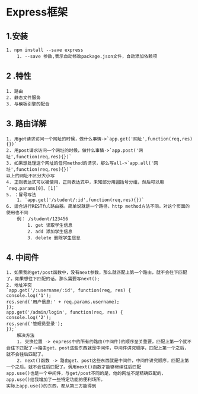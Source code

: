 # Express框架

## 1.安装
	
	1. npm install --save express
		1. --save 参数,表示自动修改package.json文件，自动添加依赖项

## 2 .特性
	
	1. 路由
	2. 静态文件服务
	3. 与模板引擎的配合

## 3. 路由详解

	1. 用get请求访问一个网址的时候，做什么事情->`app.get('网址',function(req,res){})`
	2. 用post请求访问一个网址的时候，做什么事情->`app.post('网址',function(req,res){})`
	3. 如果想处理这个网址的任何method的请求，那么写all->`app.all('网址',function(req,res){})`
	以上的网址不区分大小写
	4. 正则表达式可以被使用，正则表达式中，未知部分用圆括号分组，然后可以用`req.params[0]、[1]`
	5. ：冒号写法
		1. `app.get('/student/:id',function(req,res){})`
	6. 适合进行RESTful路由器。简单说就是一个路径，http method方法不同。对这个页面的使用也不同
		例： /student/123456
			1. get 读取学生信息
			2. add 添加学生信息
			3. delete 删除学生信息
			
## 4. 中间件

	1. 如果我的get/post函数中，没有next参数，那么就匹配上第一个路由，就不会往下匹配了。如果想往下匹配的话，那么需要写next();
	2. 地址冲突
	`app.get('/:username/:id', function(req, res) {
	console.log('1');
	res.send('用户信息:' + req.params.username);
	});
	app.get('/admin/login', function(req, res) {
    console.log('2');
    res.send('管理员登录');
	});`
		解决方法
		1. 交换位置 -> express中的所有的路由(中间件)的顺序至关重要，匹配上第一个就不会往下匹配了->路由get、post这些东西就是中间件，中间件讲究顺序，匹配上第一个之后，就不会往后匹配了。
		2. next()函数 -> 路由get、post这些东西就是中间件，中间件讲究顺序，匹配上第一个之后，就不会往后匹配了。调用next()函数才能够继续往后匹配
    app.use()也是一个中间件，与get/post不同的是，他的网址不是精确匹配的，
    app.use()给我增加了一些特定功能的便利场所。
    实际上app.use()的东西，都从第三方能得到